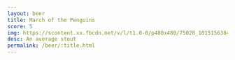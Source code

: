 ```yaml
---
layout: beer
title: March of the Penguins
score: 5
img: https://scontent.xx.fbcdn.net/v/l/t1.0-0/p480x480/75028_10151563841203745_1533936884_n.jpg?oh=416c182727d782e7088f676e2772ca57&oe=58777CA9
desc: An average stout
permalink: /beer/:title.html
---
```

